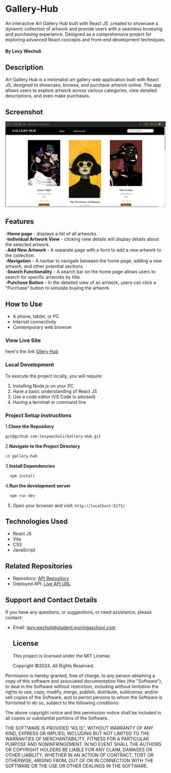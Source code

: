 # Gallery-Hub  

#### 
An interactive Art Gallery Hub built with React JS ,created to showcase a dynamic collection of artwork and provide users with a seamless browsing and purchasing experience. Designed as a comprehensive project for exploring advanced React concepts and front-end development techniques.  

#### By **Levy Wechuli**    

## Description  

Art Gallery Hub is a minimalist art gallery web application built with React JS, designed to showcase, browse, and purchase artwork online. The app allows users to explore artwork across various categories, view detailed descriptions, and even make purchases.  

## Screenshot  

![image alt](https://github.com/levywechuli/Gallery-Hub/blob/main/Screenshot%20from%202024-11-15%2007-33-40.png?raw=true)  

## Features  
-**Home page** - displays a list of all artworks.    
-**Individual Artwork View** - clicking view details will display details about the selected artwork.    
-**Add New Artwork** - A separate page with a form to add a new artwork to the collection.  
-**Navigation** - A navbar to navigate between the home page, adding a new artwork, and other potential sections.  
-**Search Functionality** - A search bar on the home page allows users to search for specific artworks by title.  
-**Purchase Button** - In the detailed view of an artwork, users can click a "Purchase" button to simulate buying the artwork.  

## How to Use  

- A phone, tablet, or PC  
- Internet connectivity   
- Contemporary web browser

### View Live Site  

here's the link [Gllery Hub](https://velvety-figolla-4747a1.netlify.app/)  

### Local Development  

To execute the project locally, you will require:

1. Installing Node.js on your PC  
2. Have a basic understanding of React JS     
3. Use a code editor (VS Code is advised)  
4. Having a terminal or command line

### Project Setup instructions  

1.**Clone the Repository**  

   ```bash
  git@github.com:levywechuli/Gallery-Hub.git
   ```  
2.**Navigate to the Project Directory**  

   ```bash
  cd gallery-hub
   ```
3.**Install Dependencies**  

 ```bash
   npm install
   ```
4.**Run the development server**  

 ```bash
   npm run dev
   ```
5. Open your browser and visit: `http://localhost:5173/`

 ## Technologies Used  

- React JS  
- Vite  
- CSS    
- JavaScript

## Related Repositories  

- Repository: [API Repository](https://github.com/levywechuli/JSON-server-deployment.git)  
- Deployed API: [Live API URL](https://gallery-hub.onrender.com/)

## Support and Contact Details  

If you have any questions, or suggestions, or need assistance, please contact:    

- Email: <levy.wechuli@student.moringaschool.com>

  ## License

  This project is licensed under the MIT License.

  Copyright &copy;2024. All Rights Reserved.

Permission is hereby granted, free of charge, to any person obtaining a copy of this software and associated documentation files (the "Software"), to deal in the Software without restriction, including without limitation the rights to use, copy, modify, merge, publish, distribute, sublicense, and/or sell copies of the Software, and to permit persons to whom the Software is furnished to do so, subject to the following conditions:  

The above copyright notice and this permission notice shall be included in all copies or substantial portions of the Software.  

THE SOFTWARE IS PROVIDED "AS IS", WITHOUT WARRANTY OF ANY KIND, EXPRESS OR IMPLIED, INCLUDING BUT NOT LIMITED TO THE WARRANTIES OF MERCHANTABILITY, FITNESS FOR A PARTICULAR PURPOSE AND NONINFRINGEMENT. IN NO EVENT SHALL THE AUTHORS OR COPYRIGHT HOLDERS BE LIABLE FOR ANY CLAIM, DAMAGES OR OTHER LIABILITY, WHETHER IN AN ACTION OF CONTRACT, TORT OR OTHERWISE, ARISING FROM, OUT OF OR IN CONNECTION WITH THE SOFTWARE OR THE USE OR OTHER DEALINGS IN THE SOFTWARE.  














